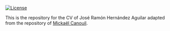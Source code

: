 <!-- badges: start -->
[![License](https://img.shields.io/github/license/jramonha/curriculum-vitae)](LICENSE)
<!-- badges: end -->

This is the repository for the CV of José Ramón Hernández Aguilar adapted from the repository of [Mickaël Canouil](https://github.com/mcanouil).

